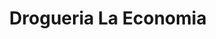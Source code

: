 ---
title: "Drogueria La Economia"
url: /chiquinquira/drogueria-la-economia-calle-17/
shop: farmacia
---